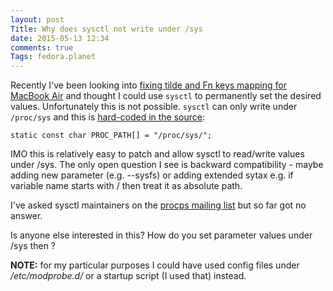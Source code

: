 ```yaml
---
layout: post
Title: Why does sysctl not write under /sys
date: 2015-05-13 12:34
comments: true
Tags: fedora.planet
---
```


Recently I've been looking into 
[fixing tilde and Fn keys mapping for MacBook Air](/blog/2015/04/30/fixing-tilde-and-function-keys-mapping-for-macbook-air-on-linux/)
and thought I could use `sysctl` to permanently set the desired values. Unfortunately this is not
possible. `sysctl` can only write under `/proc/sys` and this is 
[hard-coded in the source](https://gitlab.com/procps-ng/procps/blob/master/sysctl.c#L54):

    static const char PROC_PATH[] = "/proc/sys/";


IMO this is relatively easy to patch and allow sysctl to read/write values under /sys.
The only open question I see is backward compatibility - maybe adding new parameter (e.g. --sysfs)
or adding extended sytax e.g. if variable name starts with / then treat it as absolute path.

I've asked sysctl maintainers on the 
[procps mailing list](http://www.freelists.org/post/procps/Can-we-make-sysctl-readwrite-sys-values-along-with-procsys)
but so far got no answer. 

Is anyone else interested in this? How do you set parameter values under /sys then ?


**NOTE:** for my particular purposes I could have used config files under
*/etc/modprobe.d/* or a startup script (I used that) instead.
